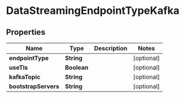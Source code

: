 

# DataStreamingEndpointTypeKafka


## Properties

| Name | Type | Description | Notes |
|------------ | ------------- | ------------- | -------------|
|**endpointType** | **String** |  |  [optional] |
|**useTls** | **Boolean** |  |  [optional] |
|**kafkaTopic** | **String** |  |  [optional] |
|**bootstrapServers** | **String** |  |  [optional] |




